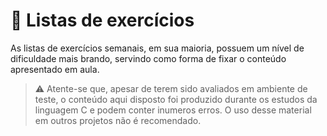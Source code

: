 # 📝 Listas de exercícios


As listas de exercícios semanais, em sua maioria, possuem um nível de dificuldade mais brando, servindo como forma de fixar o conteúdo apresentado em aula.

> ⚠ Atente-se que, apesar de terem sido avaliados em ambiente de teste, o conteúdo aqui disposto foi produzido durante os estudos da linguagem C e podem conter inumeros erros. O uso desse material em outros projetos não é recomendado.